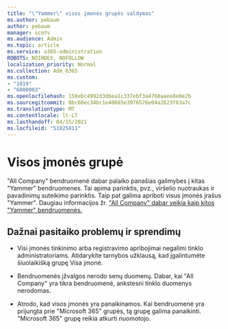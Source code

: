 ```yaml
---
title: "\"Yammer\" visos įmonės grupės valdymas"
ms.author: pebaum
author: pebaum
manager: scotv
ms.audience: Admin
ms.topic: article
ms.service: o365-administration
ROBOTS: NOINDEX, NOFOLLOW
localization_priority: Normal
ms.collection: Adm_O365
ms.custom:
- "1019"
- "6000003"
ms.openlocfilehash: 158ebc4992d3dbea1c337ebf3a4768aaee8e0e2b
ms.sourcegitcommit: 8bc60ec34bc1e40685e3976576e04a2623f63a7c
ms.translationtype: MT
ms.contentlocale: lt-LT
ms.lasthandoff: 04/15/2021
ms.locfileid: "51825811"
---
```

# <a name="all-company-group"></a>Visos įmonės grupė

"All Company" bendruomenė dabar palaiko panašias galimybes į kitas "Yammer" bendruomenes. Tai apima parinktis, pvz., viršelio nuotraukas ir pavadinimų suteikimo parinktis. Taip pat galima apriboti visus įmonės įrašus "Yammer". Daugiau informacijos žr. ["All Company" dabar veikia kaip kitos "Yammer" bendruomenės.](https://docs.microsoft.com/yammer/manage-yammer-groups/yammer-all-company-yammer-community)

## <a name="common-issues-and-solutions"></a>Dažnai pasitaiko problemų ir sprendimų

- Visi įmonės tinkinimo arba registravimo apribojimai negalimi tinklo administratoriams. Atidarykite tarnybos užklausą, kad įgalintumėte šiuolaikišką grupę Visa įmonė.

- Bendruomenės įžvalgos nerodo senų duomenų. Dabar, kai "All Company" yra tikra bendruomenė, ankstesni tinklo duomenys nerodomas.

- Atrodo, kad visos įmonės yra panaikinamos. Kai bendruomenė yra prijungta prie "Microsoft 365" grupės, tą grupę galima panaikinti. "Microsoft 365" grupę reikia atkurti nuomotojo.


